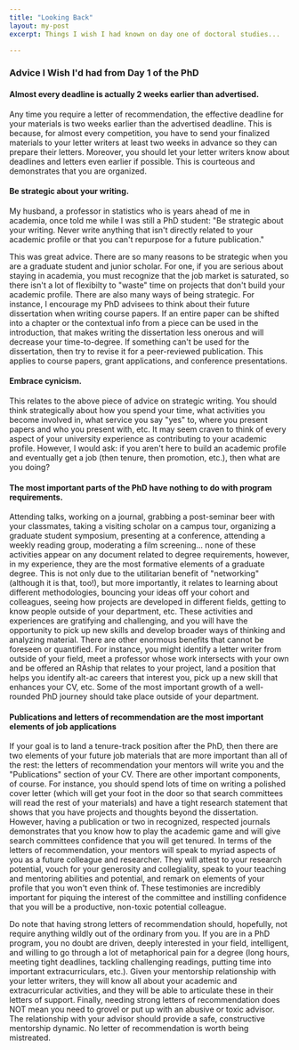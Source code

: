 ```yaml
---
title: "Looking Back"
layout: my-post
excerpt: Things I wish I had known on day one of doctoral studies...

---
```

### Advice I Wish I'd had from Day 1 of the PhD

#### Almost every deadline is actually 2 weeks earlier than advertised.
Any time you require a letter of recommendation, the effective deadline for your materials is two weeks earlier than the advertised deadline. This is because, for almost every competition, you have to send your finalized materials to your letter writers at least two weeks in advance so they can prepare their letters. Moreover, you should let your letter writers know about deadlines and letters even earlier if possible. This is courteous and demonstrates that you are organized.

#### Be strategic about your writing. 
My husband, a professor in statistics who is years ahead of me in academia, once told me while I was still a PhD student: "Be strategic about your writing. Never write anything that isn't directly related to your academic profile or that you can't repurpose for a future publication."

This was great advice. There are so many reasons to be strategic when you are a graduate student and junior scholar. For one, if you are serious about staying in academia, you must recognize that the job market is saturated, so there isn't a lot of flexibilty to "waste" time on projects that don't build your academic profile. There are also many ways of being strategic. For instance, I encourage my PhD advisees to think about their future dissertation when writing course papers. If an entire paper can be shifted into a chapter or the contextual info from a piece can be used in the introduction, that makes writing the dissertation less onerous and will decrease your time-to-degree. If something can't be used for the dissertation, then try to revise it for a peer-reviewed publication. This applies to course papers, grant applications, and conference presentations.

#### Embrace cynicism.
This relates to the above piece of advice on strategic writing. You should think strategically about how you spend your time, what activities you become involved in, what service you say "yes" to, where you present papers and who you present with, etc. It may seem craven to think of every aspect of your university experience as contributing to your academic profile. However, I would ask: if you aren't here to build an academic profile and eventually get a job (then tenure, then promotion, etc.), then what are you doing?


#### The most important parts of the PhD have nothing to do with program requirements.
Attending talks, working on a journal, grabbing a post-seminar beer with your classmates, taking a visiting scholar on a campus tour, organizing a graduate student symposium, presenting at a conference, attending a weekly reading group, moderating a film screening... none of these activities appear on any document related to degree requirements, however, in my experience, they are the most formative elements of a graduate degree. This is not only due to the utilitarian benefit of "networking" (although it is that, too!), but more importantly, it relates to learning about different methodologies, bouncing your ideas off your cohort and colleagues, seeing how projects are developed in different fields, getting to know people outside of your department, etc. These activities and experiences are gratifying and challenging, and you will have the opportunity to pick up new skills and develop broader ways of thinking and analyzing material. There are other enormous benefits that cannot be foreseen or quantified. For instance, you might identify a letter writer from outside of your field, meet a professor whose work intersects with your own and be offered an RAship that relates to your project, land a position that helps you identify alt-ac careers that interest you, pick up a new skill that enhances your CV, etc. Some of the most important growth of a well-rounded PhD journey should take place outside of your department.

#### Publications and letters of recommendation are the most important elements of job applications
If your goal is to land a tenure-track position after the PhD, then there are two elements of your future job materials that are more important than all of the rest: the letters of recommendation your mentors will write you and the "Publications" section of your CV. There are other important components, of course. For instance, you should spend lots of time on writing a polished cover letter (which will get your foot in the door so that search committees will read the rest of your materials) and have a tight research statement that shows that you have projects and thoughts beyond the dissertation. However, having a publication or two in recognized, respected journals demonstrates that you know how to play the academic game and will give search committees confidence that you will get tenured. In terms of the letters of recommendation, your mentors will speak to myriad aspects of you as a future colleague and researcher. They will attest to your research potential, vouch for your generosity and collegiality, speak to your teaching and mentoring abilities and potential, and remark on elements of your profile that you won't even think of. These testimonies are incredibly important for piquing the interest of the committee and instilling confidence that you will be a productive, non-toxic potential colleague.

Do note that having strong letters of recommendation should, hopefully, not require anything wildly out of the ordinary from you. If you are in a PhD program, you no doubt are driven, deeply interested in your field, intelligent, and willing to go through a lot of metaphorical pain for a degree (long hours, meeting tight deadlines, tackling challenging readings, putting time into important extracurriculars, etc.). Given your mentorship relationship with your letter writers, they will know all about your academic and extracurricular activities, and they will be able to articulate these in their letters of support. Finally, needing strong letters of recommendation does NOT mean you need to grovel or put up with an abusive or toxic advisor. The relationship with your advisor should provide a safe, constructive mentorship dynamic. No letter of recommendation is worth being mistreated.
